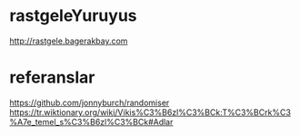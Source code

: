 # rastgeleYuruyus

http://rastgele.bagerakbay.com


# referanslar

https://github.com/jonnyburch/randomiser
https://tr.wiktionary.org/wiki/Vikis%C3%B6zl%C3%BCk:T%C3%BCrk%C3%A7e_temel_s%C3%B6zl%C3%BCk#Adlar
